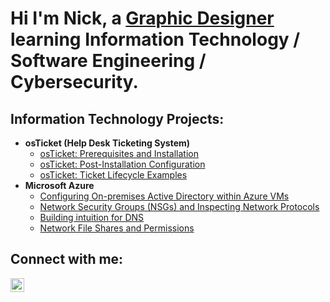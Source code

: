 <h1>Hi I'm Nick, a <a href="https://nickgrassia.myportfolio.com">Graphic Designer </a>learning Information Technology / Software Engineering / Cybersecurity.</h1>

<h2>Information Technology Projects:</h2>

- <b>osTicket (Help Desk Ticketing System)</b>
  - [osTicket: Prerequisites and Installation](https://github.com/ngrass3/osticket-prereqs)
  - [osTicket: Post-Installation Configuration](https://github.com/ngrass3/post-installation-configuration)
  - [osTicket: Ticket Lifecycle Examples](https://github.com/ngrass3/ticket-lifecycle)
- <b>Microsoft Azure</b>
  - [Configuring On-premises Active Directory within Azure VMs](https://github.com/ngrass3/configure-ad)
  - [Network Security Groups (NSGs) and Inspecting Network Protocols](https://github.com/ngrass3/azure-network-protocols)
  - [Building intuition for DNS](https://github.com/ngrass3/building-Intuition-for-DNS)
  - [Network File Shares and Permissions](https://github.com/ngrass3/network-file-shares-and-permissions)

<h2>Connect with me:</h2>

[<img align="left" alt="Nick | LinkedIn" width="22px" src="https://cdn.jsdelivr.net/npm/simple-icons@v3/icons/linkedin.svg" />][linkedin]

[linkedin]: https://linkedin.com/in/Nickgrassia
